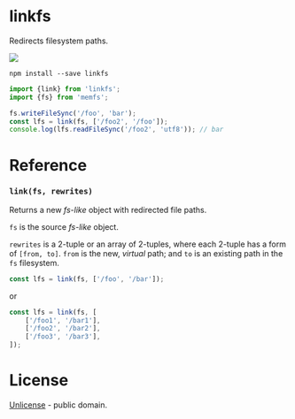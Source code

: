 # linkfs

Redirects filesystem paths.

[![][npm-img]][npm-url]

    npm install --save linkfs

```js
import {link} from 'linkfs';
import {fs} from 'memfs';

fs.writeFileSync('/foo', 'bar');
const lfs = link(fs, ['/foo2', '/foo']);
console.log(lfs.readFileSync('/foo2', 'utf8')); // bar
```

# Reference

### `link(fs, rewrites)`

Returns a new *fs-like* object with redirected file paths.

`fs` is the source *fs-like* object.

`rewrites` is a 2-tuple or an array of 2-tuples, where each 2-tuple
has a form of `[from, to]`. `from` is the new, *virtual* path; and `to`
is an existing path in the `fs` filesystem.

```js
const lfs = link(fs, ['/foo', '/bar']);
```

or

```js
const lfs = link(fs, [
    ['/foo1', '/bar1'],
    ['/foo2', '/bar2'],
    ['/foo3', '/bar3'],
]);
```

[npm-url]: https://www.npmjs.com/package/linkfs
[npm-img]: https://img.shields.io/npm/v/linkfs.svg
[memfs]: https://github.com/streamich/memfs
[unionfs]: https://github.com/streamich/unionfs
[linkfs]: https://github.com/streamich/linkfs
[fs-monkey]: https://github.com/streamich/fs-monkey



# License

[Unlicense](./LICENSE) - public domain.
